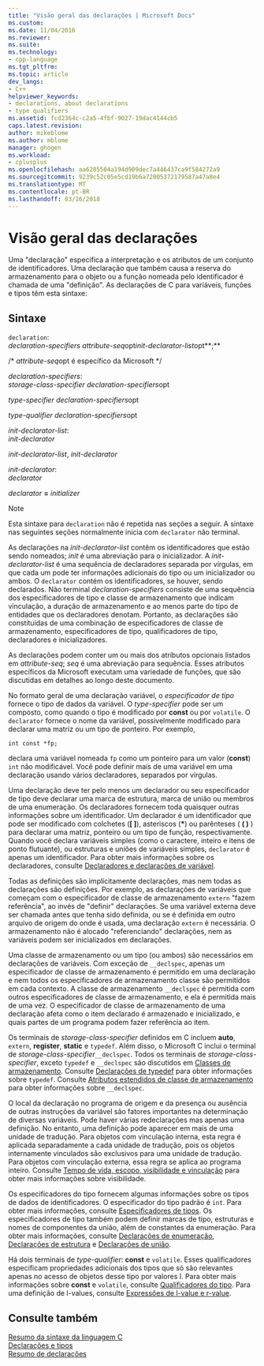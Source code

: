 ```yaml
---
title: "Visão geral das declarações | Microsoft Docs"
ms.custom: 
ms.date: 11/04/2016
ms.reviewer: 
ms.suite: 
ms.technology:
- cpp-language
ms.tgt_pltfrm: 
ms.topic: article
dev_langs:
- C++
helpviewer_keywords:
- declarations, about declarations
- type qualifiers
ms.assetid: fcd2364c-c2a5-4fbf-9027-19dac4144cb5
caps.latest.revision: 
author: mikeblome
ms.author: mblome
manager: ghogen
ms.workload:
- cplusplus
ms.openlocfilehash: aa6285504a194d909dec7a446437ca9f584272a9
ms.sourcegitcommit: 9239c52c05e5cd19b6a72005372179587a47a8e4
ms.translationtype: MT
ms.contentlocale: pt-BR
ms.lasthandoff: 03/16/2018
---
```

# <a name="overview-of-declarations"></a>Visão geral das declarações
Uma "declaração" especifica a interpretação e os atributos de um conjunto de identificadores. Uma declaração que também causa a reserva do armazenamento para o objeto ou a função nomeada pelo identificador é chamada de uma "definição". As declarações de C para variáveis, funções e tipos têm esta sintaxe:  
  
## <a name="syntax"></a>Sintaxe  
 `declaration`:  
 *declaration-specifiers* *attribute-seq*opt*init-declarator-list*opt**;**  
  
 /\* *attribute-seq*opt é específico da Microsoft */  
  
 *declaration-specifiers*:  
 *storage-class-specifier declaration-specifiers*opt  
  
 *type-specifier declaration-specifiers*opt  
  
 *type-qualifier declaration-specifiers*opt  
  
 *init-declarator-list*:  
 *init-declarator*  
  
 *init-declarator-list*, *init-declarator*  
  
 *init-declarator*:  
 *declarator*  
  
 *declarator*  **=**  *initializer*  
  
> [!NOTE]
>  Esta sintaxe para `declaration` não é repetida nas seções a seguir. A sintaxe nas seguintes seções normalmente inicia com `declarator` não terminal.  
  
 As declarações na *init-declarator-list* contêm os identificadores que estão sendo nomeados; *init* é uma abreviação para o inicializador. A *init-declarator-list* é uma sequência de declaradores separada por vírgulas, em que cada um pode ter informações adicionais do tipo ou um inicializador ou ambos. O `declarator` contém os identificadores, se houver, sendo declarados. Não terminal *declaration-specifiers* consiste de uma sequência dos especificadores de tipo e classe de armazenamento que indicam vinculação, a duração de armazenamento e ao menos parte do tipo de entidades que os declaradores denotam. Portanto, as declarações são constituídas de uma combinação de especificadores de classe de armazenamento, especificadores de tipo, qualificadores de tipo, declaradores e inicializadores.  
  
 As declarações podem conter um ou mais dos atributos opcionais listados em *attribute-seq*; *seq* é uma abreviação para sequência. Esses atributos específicos da Microsoft executam uma variedade de funções, que são discutidas em detalhes ao longo deste documento.  
  
 No formato geral de uma declaração variável, o *especificador de tipo* fornece o tipo de dados da variável. O *type-specifier* pode ser um composto, como quando o tipo é modificado por **const** ou por `volatile`. O `declarator` fornece o nome da variável, possivelmente modificado para declarar uma matriz ou um tipo de ponteiro. Por exemplo,  
  
```  
int const *fp;  
```  
  
 declara uma variável nomeada `fp` como um ponteiro para um valor (**const**) `int` não modificável. Você pode definir mais de uma variável em uma declaração usando vários declaradores, separados por vírgulas.  
  
 Uma declaração deve ter pelo menos um declarador ou seu especificador de tipo deve declarar uma marca de estrutura, marca de união ou membros de uma enumeração. Os declaradores fornecem toda quaisquer outras informações sobre um identificador. Um declarador é um identificador que pode ser modificado com colchetes (**[ ]**), asteriscos (**\***) ou parênteses ( **( )** ) para declarar uma matriz, ponteiro ou um tipo de função, respectivamente. Quando você declara variáveis simples (como o caractere, inteiro e itens de ponto flutuante), ou estruturas e uniões de variáveis simples, `declarator` é apenas um identificador. Para obter mais informações sobre os declaradores, consulte [Declaradores e declarações de variável](../c-language/declarators-and-variable-declarations.md).  
  
 Todas as definições são implicitamente declarações, mas nem todas as declarações são definições. Por exemplo, as declarações de variáveis que começam com o especificador de classe de armazenamento `extern` "fazem referência", ao invés de "definir" declarações. Se uma variável externa deve ser chamada antes que tenha sido definida, ou se é definida em outro arquivo de origem do onde é usada, uma declaração `extern` é necessária. O armazenamento não é alocado "referenciando" declarações, nem as variáveis podem ser inicializados em declarações.  
  
 Uma classe de armazenamento ou um tipo (ou ambos) são necessários em declarações de variáveis. Com exceção de `__declspec`, apenas um especificador de classe de armazenamento é permitido em uma declaração e nem todos os especificadores de armazenamento classe são permitidos em cada contexto. A classe de armazenamento `__declspec` é permitida com outros especificadores de classe de armazenamento, e ela é permitida mais de uma vez. O especificador de classe de armazenamento de uma declaração afeta como o item declarado é armazenado e inicializado, e quais partes de um programa podem fazer referência ao item.  
  
 Os terminais de *storage-class-specifier* definidos em C incluem **auto**, `extern`, **register**, **static** e `typedef`. Além disso, o Microsoft C inclui o terminal de *storage-class-specifier*`__declspec`. Todos os terminais de *storage-class-specifier*, exceto `typedef` e `__declspec` são discutidos em [Classes de armazenamento](../c-language/c-storage-classes.md). Consulte [Declarações de typedef](../c-language/typedef-declarations.md) para obter informações sobre `typedef`. Consulte [Atributos estendidos de classe de armazenamento](../c-language/c-extended-storage-class-attributes.md) para obter informações sobre `__declspec`.  
  
 O local da declaração no programa de origem e da presença ou ausência de outras instruções da variável são fatores importantes na determinação de diversas variáveis. Pode haver várias redeclarações mas apenas uma definição. No entanto, uma definição pode aparecer em mais de uma unidade de tradução. Para objetos com vinculação interna, esta regra é aplicada separadamente a cada unidade de tradução, pois os objetos internamente vinculados são exclusivos para uma unidade de tradução. Para objetos com vinculação externa, essa regra se aplica ao programa inteiro. Consulte [Tempo de vida, escopo, visibilidade e vinculação](../c-language/lifetime-scope-visibility-and-linkage.md) para obter mais informações sobre visibilidade.  
  
 Os especificadores do tipo fornecem algumas informações sobre os tipos de dados de identificadores. O especificador do tipo padrão é `int`. Para obter mais informações, consulte [Especificadores de tipos](../c-language/c-type-specifiers.md). Os especificadores de tipo também podem definir marcas de tipo, estruturas e nomes de componentes da união, além de constantes da enumeração. Para obter mais informações, consulte [Declarações de enumeração](../c-language/c-enumeration-declarations.md), [Declarações de estrutura](../c-language/structure-declarations.md) e [Declarações de união](../c-language/union-declarations.md).  
  
 Há dois terminais de *type-qualifier*: **const** e `volatile`. Esses qualificadores especificam propriedades adicionais dos tipos que só são relevantes apenas no acesso de objetos desse tipo por valores l. Para obter mais informações sobre **const** e `volatile`, consulte [Qualificadores do tipo](../c-language/type-qualifiers.md). Para uma definição de l-values, consulte [Expressões de l-value e r-value](../c-language/l-value-and-r-value-expressions.md).  
  
## <a name="see-also"></a>Consulte também  
 [Resumo da sintaxe da linguagem C](../c-language/c-language-syntax-summary.md)   
 [Declarações e tipos](../c-language/declarations-and-types.md)   
 [Resumo de declarações](../c-language/summary-of-declarations.md)